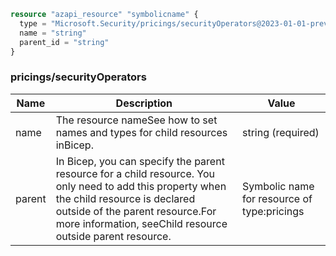 ```terraform
resource "azapi_resource" "symbolicname" {
  type = "Microsoft.Security/pricings/securityOperators@2023-01-01-preview"
  name = "string"
  parent_id = "string"
}

```

### pricings/securityOperators

| Name | Description | Value |
|-|-|-|
| name | The resource nameSee how to set names and types for child resources inBicep. | string (required) |
| parent | In Bicep, you can specify the parent resource for a child resource. You only need to add this property when the child resource is declared outside of the parent resource.For more information, seeChild resource outside parent resource. | Symbolic name for resource of type:pricings |


